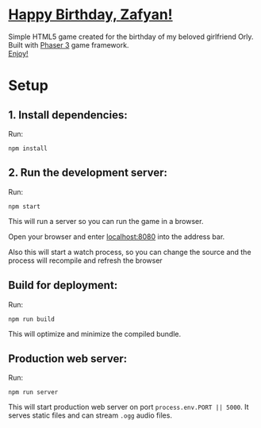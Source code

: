 # [Happy Birthday, Zafyan!](https://hb-orly-server.onrender.com)

Simple HTML5 game created for the birthday of my beloved girlfriend Orly.  
Built with [Phaser 3](https://phaser.io/phaser3) game framework.  
[Enjoy!](https://hb-orly-server.onrender.com)

# Setup

## 1. Install dependencies:

Run:

`npm install`

## 2. Run the development server:

Run:

`npm start`

This will run a server so you can run the game in a browser.

Open your browser and enter [localhost:8080](http://localhost:8080) into the address bar.

Also this will start a watch process, so you can change the source and the process will recompile and refresh the browser

## Build for deployment:

Run:

`npm run build`

This will optimize and minimize the compiled bundle.

## Production web server:

Run:

`npm run server`

This will start production web server on port `process.env.PORT || 5000`. It serves static files and
can stream `.ogg` audio files.
